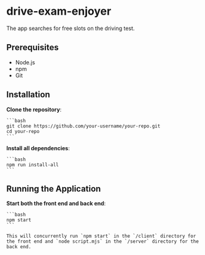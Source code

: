 # drive-exam-enjoyer
The app searches for free slots on the driving test.


## Prerequisites

- Node.js
- npm
- Git

## Installation

**Clone the repository**:

    ```bash
    git clone https://github.com/your-username/your-repo.git
    cd your-repo
    ```

**Install all dependencies**:

    ```bash
    npm run install-all
    ```

## Running the Application

**Start both the front end and back end**:

    ```bash
    npm start
    ```

    This will concurrently run `npm start` in the `/client` directory for the front end and `node script.mjs` in the `/server` directory for the back end.
